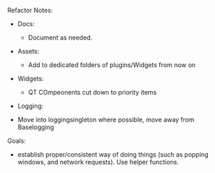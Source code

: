 Refactor Notes:

- Docs:
  - Document as needed.

 - Assets: 
     - Add to dedicated folders of plugins/Widgets from now on

 - Widgets:
     - QT COmpeonents cut down to priority items


 - Logging:
  - Move into loggingsingleton where possible, move away from Baselogging


Goals:
 - establish proper/consistent way of doing things (such as popping windows, and network requests).
    Use helper functions.